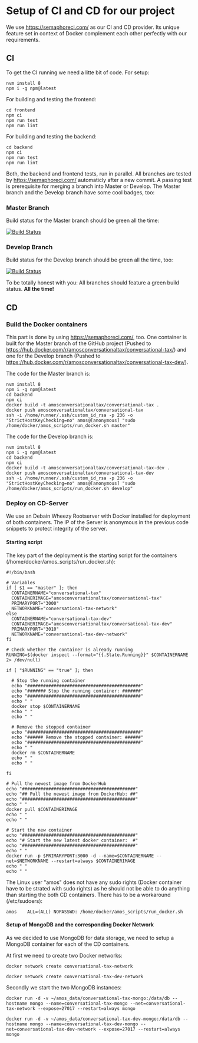 # Setup of CI and CD for our project

We use https://semaphoreci.com/ as our CI and CD provider. Its unique feature set in context of Docker complement each other perfectly with our requirements.

## CI

To get the CI running we need a litte bit of code. For setup:

```
nvm install 8
npm i -g npm@latest
```

For building and testing the frontend:

```
cd frontend
npm ci
npm run test
npm run lint
```

For building and testing the backend:

```
cd backend
npm ci
npm run test
npm run lint
```

Both, the backend and frontend tests, run in parallel. All branches are tested by https://semaphoreci.com/ automaticly after a new commit. A passing test is prerequisite for merging a branch into Master or Develop. The Master branch and the Develop branch have some cool badges, too:

### Master Branch

Build status for the Master branch should be green all the time: 

[![Build Status](https://semaphoreci.com/api/v1/dominik-probst/conversationaltax-3/branches/master/badge.svg)](https://semaphoreci.com/dominik-probst/conversationaltax-3)

### Develop Branch

Build status for the Develop branch should be green all the time, too:

[![Build Status](https://semaphoreci.com/api/v1/dominik-probst/conversationaltax-3/branches/develop/badge.svg)](https://semaphoreci.com/dominik-probst/conversationaltax-3)

To be totally honest with you: All branches should feature a green build status. **All the time!**

## CD

### Build the Docker containers

This part is done by using https://semaphoreci.com/, too. One container is built for the Master branch of the GitHub project (Pushed to https://hub.docker.com/r/amosconversationaltax/conversational-tax/) and one for the Develop branch (Pushed to https://hub.docker.com/r/amosconversationaltax/conversational-tax-dev/).

The code for the Master branch is:

```
nvm install 8
npm i -g npm@latest
cd backend
npm ci
docker build -t amosconversationaltax/conversational-tax .
docker push amosconversationaltax/conversational-tax
ssh -i /home/runner/.ssh/custom_id_rsa -p 236 -o "StrictHostKeyChecking=no" amos@[anonymous] "sudo /home/docker/amos_scripts/run_docker.sh master"
```

The code for the Develop branch is:

```
nvm install 8
npm i -g npm@latest
cd backend
npm ci
docker build -t amosconversationaltax/conversational-tax-dev .
docker push amosconversationaltax/conversational-tax-dev
ssh -i /home/runner/.ssh/custom_id_rsa -p 236 -o "StrictHostKeyChecking=no" amos@[anonymous] "sudo /home/docker/amos_scripts/run_docker.sh develop"
```

### Deploy on CD-Server

We use an Debain Wheezy Rootserver with Docker installed for deployment of both containers. The IP of the Server is anonymous in the previous code snippets to protect integrity of the server.

#### Starting script

The key part of the deployment is the starting script for the containers (/home/docker/amos_scripts/run_docker.sh):

```
#!/bin/bash

# Variables
if [ $1 == "master" ]; then
  CONTAINERNAME="conversational-tax"
  CONTAINERIMAGE="amosconversationaltax/conversational-tax"
  PRIMARYPORT="3000"
  NETWORKNAME="conversational-tax-network"
else
  CONTAINERNAME="conversational-tax-dev"
  CONTAINERIMAGE="amosconversationaltax/conversational-tax-dev"
  PRIMARYPORT="3010"
  NETWORKNAME="conversational-tax-dev-network"
fi

# Check whether the container is already running
RUNNING=$(docker inspect --format="{{.State.Running}}" $CONTAINERNAME 2> /dev/null)

if [ "$RUNNING" == "true" ]; then

  # Stop the running container
  echo "###########################################"
  echo "####### Stop the running container: #######"
  echo "###########################################"
  echo " "
  docker stop $CONTAINERNAME
  echo " "
  echo " "

  # Remove the stopped container
  echo "###########################################"
  echo "###### Remove the stopped container: ######"
  echo "###########################################"
  echo " "
  docker rm $CONTAINERNAME
  echo " "
  echo " "

fi

# Pull the newest image from DockerHub
echo "###########################################"
echo "## Pull the newest image from DockerHub: ##"
echo "###########################################"
echo " "
docker pull $CONTAINERIMAGE
echo " "
echo " "

# Start the new container
echo "###########################################"
echo "# Start the new latest docker container:  #"
echo "###########################################"
echo " "
docker run -p $PRIMARYPORT:3000 -d --name=$CONTAINERNAME --net=$NETWORKNAME --restart=always $CONTAINERIMAGE
echo " "
echo " "
```

The Linux user "amos" does not have any sudo rights (Docker container have to be strated with sudo rights) as he should not be able to do anything than starting the both CD containers. There has to be a workaround (/etc/sudoers):

```
amos    ALL=(ALL) NOPASSWD: /home/docker/amos_scripts/run_docker.sh
```

#### Setup of MongoDB and the corresponding Docker Network

As we decided to use MongoDB for data storage, we need to setup a MongoDB container for each of the CD containers. 

At first we need to create two Docker networks:

```
docker network create conversational-tax-network
```

```
docker network create conversational-tax-dev-network
```

Secondly we start the two MongoDB instances:

```
docker run -d -v ~/amos_data/conversational-tax-mongo:/data/db --hostname mongo --name=conversational-tax-mongo --net=conversational-tax-network --expose=27017 --restart=always mongo
```

```
docker run -d -v ~/amos_data/conversational-tax-dev-mongo:/data/db --hostname mongo --name=conversational-tax-dev-mongo --net=conversational-tax-dev-network --expose=27017 --restart=always mongo
```